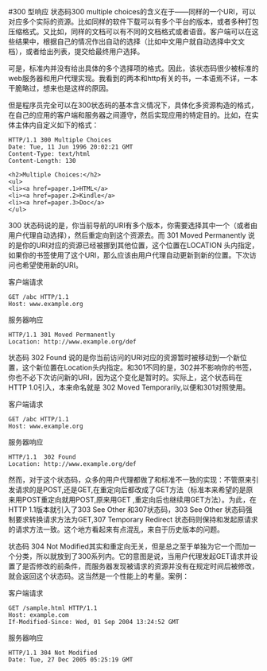 #300 型响应
状态码300 multiple choices的含义在于——同样的一个URI，可以对应多个实际的资源。比如同样的软件下载可以有多个平台的版本，或者多种打包压缩格式。又比如，同样的文档可以有不同的文档格式或者语音。客户端可以在这些结果中，根据自己的情况作出自动的选择（比如中文用户就自动选择中文文档），或者给出列表，提交给最终用户选择。

可是，标准内并没有给出具体的多个选择项的格式。因此，该状态码很少被标准的web服务器和用户代理实现。我看到的两本和http有关的书，一本语焉不详，一本干脆略过，想来也是这样的原因。

但是程序员完全可以在300状态码的基本含义情况下，具体化多资源构造的格式，在自己的应用的客户端和服务器之间遵守，然后实现应用的特定目的。比如，在实体主体内自定义如下的格式：
```
HTTP/1.1 300 Multiple Choices
Date: Tue, 11 Jun 1996 20:02:21 GMT
Content-Type: text/html
Content-Length: 130

<h2>Multiple Choices:</h2>
<ul>
<li><a href=paper.1>HTML</a>
<li><a href=paper.2>Kindle</a>
<li><a href=paper.3>Doc</a>
</ul>
```
300 状态码说的是，你当前导航的URI有多个版本，你需要选择其中一个（或者由用户代理自动选择），然后重定向到这个资源去。而 301 Moved Permanently 说的是你的URI对应的资源已经被挪到其他位置，这个位置在LOCATION 头内指定，如果你的书签使用了这个URI，那么应该由用户代理自动更新到新的位置。下次访问也希望使用新的URI。

客户端请求
```
GET /abc HTTP/1.1
Host: www.example.org
```
服务器响应
```
HTTP/1.1 301 Moved Permanently
Location: http://www.example.org/def
```


状态码 302 Found 说的是你当前访问的URI对应的资源暂时被移动到一个新位置，这个新位置在Location头内指定。和301不同的是，302并不影响你的书签，你也不必下次访问新的URI，因为这个变化是暂时的。实际上，这个状态码在HTTP 1.0引入，本来命名就是 302 Moved Temporarily,以便和301对照使用。

客户端请求
```
GET /abc HTTP/1.1
Host: www.example.org
```
服务器响应
```
HTTP/1.1  302 Found
Location: http://www.example.org/def
```

然而，对于这个状态码，众多的用户代理都做了和标准不一致的实现：不管原来引发请求的是POST,还是GET,在重定向后都改成了GET方法（标准本来希望的是原来用POST重定向就用POST,原来用GET ,重定向后也继续用GET方法）。为此，在HTTP 1.1版本就引入了303  See Other 和307状态码，303  See Other 状态码强制要求转换请求方法为GET,307  Temporary Redirect 状态码则保持和发起原请求的请求方法一致。这个地方看起来有点混乱，来自于历史版本的问题。

状态码 304 Not Modified其实和重定向无关，但是总之至于单独为它一个而加一个分类，所以就放到了300系列内。它的意图是说，当用户代理发起GET请求并设置了是否修改的前条件，而服务器发现被请求的资源并没有在规定时间后被修改，就会返回这个状态码。这当然是一个性能上的考量。案例：

客户端请求
```
GET /sample.html HTTP/1.1
Host: example.com
If-Modified-Since: Wed, 01 Sep 2004 13:24:52 GMT
```
服务器响应
```
HTTP/1.1 304 Not Modified
Date: Tue, 27 Dec 2005 05:25:19 GMT
```







